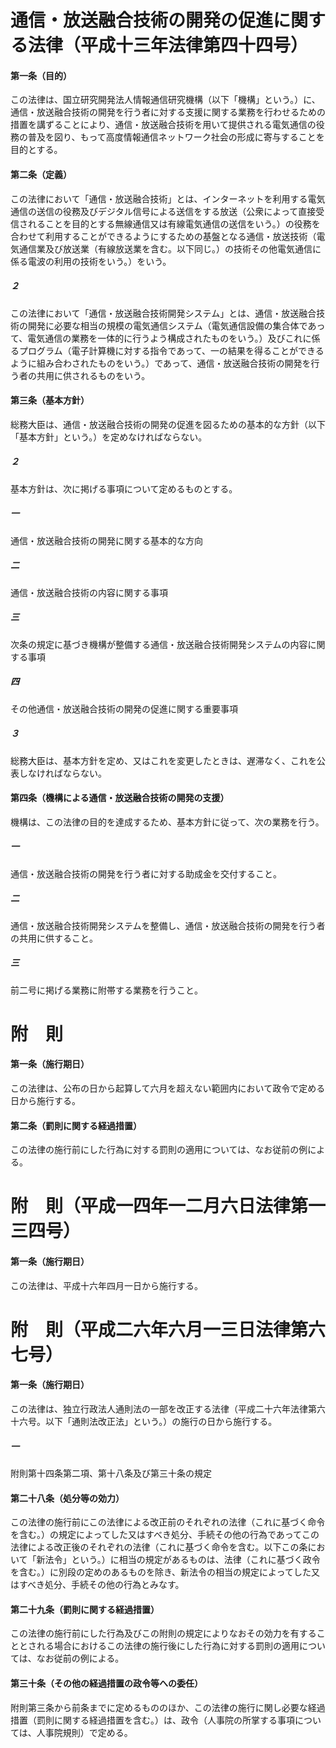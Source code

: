 # 通信・放送融合技術の開発の促進に関する法律（平成十三年法律第四十四号）
#### 第一条（目的）
この法律は、国立研究開発法人情報通信研究機構（以下「機構」という。）に、通信・放送融合技術の開発を行う者に対する支援に関する業務を行わせるための措置を講ずることにより、通信・放送融合技術を用いて提供される電気通信の役務の普及を図り、もって高度情報通信ネットワーク社会の形成に寄与することを目的とする。
#### 第二条（定義）
この法律において「通信・放送融合技術」とは、インターネットを利用する電気通信の送信の役務及びデジタル信号による送信をする放送（公衆によって直接受信されることを目的とする無線通信又は有線電気通信の送信をいう。）の役務を合わせて利用することができるようにするための基盤となる通信・放送技術（電気通信業及び放送業（有線放送業を含む。以下同じ。）の技術その他電気通信に係る電波の利用の技術をいう。）をいう。
##### ２
この法律において「通信・放送融合技術開発システム」とは、通信・放送融合技術の開発に必要な相当の規模の電気通信システム（電気通信設備の集合体であって、電気通信の業務を一体的に行うよう構成されたものをいう。）及びこれに係るプログラム（電子計算機に対する指令であって、一の結果を得ることができるように組み合わされたものをいう。）であって、通信・放送融合技術の開発を行う者の共用に供されるものをいう。
#### 第三条（基本方針）
総務大臣は、通信・放送融合技術の開発の促進を図るための基本的な方針（以下「基本方針」という。）を定めなければならない。
##### ２
基本方針は、次に掲げる事項について定めるものとする。
##### 一
通信・放送融合技術の開発に関する基本的な方向
##### 二
通信・放送融合技術の内容に関する事項
##### 三
次条の規定に基づき機構が整備する通信・放送融合技術開発システムの内容に関する事項
##### 四
その他通信・放送融合技術の開発の促進に関する重要事項
##### ３
総務大臣は、基本方針を定め、又はこれを変更したときは、遅滞なく、これを公表しなければならない。
#### 第四条（機構による通信・放送融合技術の開発の支援）
機構は、この法律の目的を達成するため、基本方針に従って、次の業務を行う。
##### 一
通信・放送融合技術の開発を行う者に対する助成金を交付すること。
##### 二
通信・放送融合技術開発システムを整備し、通信・放送融合技術の開発を行う者の共用に供すること。
##### 三
前二号に掲げる業務に附帯する業務を行うこと。
# 附　則
#### 第一条（施行期日）
この法律は、公布の日から起算して六月を超えない範囲内において政令で定める日から施行する。
#### 第二条（罰則に関する経過措置）
この法律の施行前にした行為に対する罰則の適用については、なお従前の例による。
# 附　則（平成一四年一二月六日法律第一三四号）
#### 第一条（施行期日）
この法律は、平成十六年四月一日から施行する。
# 附　則（平成二六年六月一三日法律第六七号）
#### 第一条（施行期日）
この法律は、独立行政法人通則法の一部を改正する法律（平成二十六年法律第六十六号。以下「通則法改正法」という。）の施行の日から施行する。
##### 一
附則第十四条第二項、第十八条及び第三十条の規定
#### 第二十八条（処分等の効力）
この法律の施行前にこの法律による改正前のそれぞれの法律（これに基づく命令を含む。）の規定によってした又はすべき処分、手続その他の行為であってこの法律による改正後のそれぞれの法律（これに基づく命令を含む。以下この条において「新法令」という。）に相当の規定があるものは、法律（これに基づく政令を含む。）に別段の定めのあるものを除き、新法令の相当の規定によってした又はすべき処分、手続その他の行為とみなす。
#### 第二十九条（罰則に関する経過措置）
この法律の施行前にした行為及びこの附則の規定によりなおその効力を有することとされる場合におけるこの法律の施行後にした行為に対する罰則の適用については、なお従前の例による。
#### 第三十条（その他の経過措置の政令等への委任）
附則第三条から前条までに定めるもののほか、この法律の施行に関し必要な経過措置（罰則に関する経過措置を含む。）は、政令（人事院の所掌する事項については、人事院規則）で定める。
